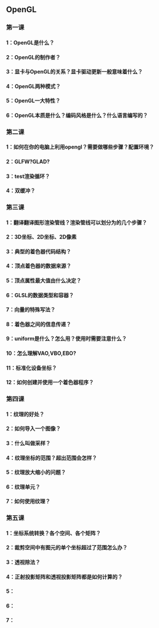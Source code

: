 ## OpenGL
### 第一课
#### 1：OpenGL是什么？
#### 2：OpenGL的制作者？
#### 3：显卡与OpenGL的关系？显卡驱动更新一般意味着什么？
#### 4：OpenGL两种模式？
#### 5：OpenGL一大特性？
#### 6：OpenGL本质是什么？编码风格是什么？什么语言编写的？

### 第二课
#### 1：如何在你的电脑上利用opengl？需要做哪些步骤？配置环境？
#### 2：GLFW?GLAD?
#### 3：test渲染循环？
#### 4：双缓冲？


### 第三课
#### 1：翻译翻译图形渲染管线？渲染管线可以划分为的几个步骤？
#### 2：3D坐标、2D坐标、2D像素
#### 3：典型的着色器代码结构？
#### 4：顶点着色器的数据来源？
#### 5：顶点属性最大值由什么决定？
#### 6：GLSL的数据类型和容器？
#### 7：向量的特殊写法？
#### 8：着色器之间的信息传递？
#### 9：uniform是什么？怎么用？使用时需要注意什么？
#### 10：怎么理解VAO,VBO,EBO?
#### 11：标准化设备坐标？
#### 12：如何创建并使用一个着色器程序？

### 第四课
#### 1：纹理的好处？
#### 2：如何导入一个图像？
#### 3：什么叫做采样？
#### 4：纹理坐标的范围？超出范围会怎样？
#### 5：纹理放大缩小的问题？
#### 6：纹理单元？
#### 7：如何使用纹理？

### 第五课
#### 1：坐标系统转换？各个空间、各个矩阵？
#### 2：裁剪空间中有图元的单个坐标超过了范围怎么办？
#### 3：透视除法？
#### 4：正射投影矩阵和透视投影矩阵都是如何计算的？
#### 5：
#### 6：
#### 7：